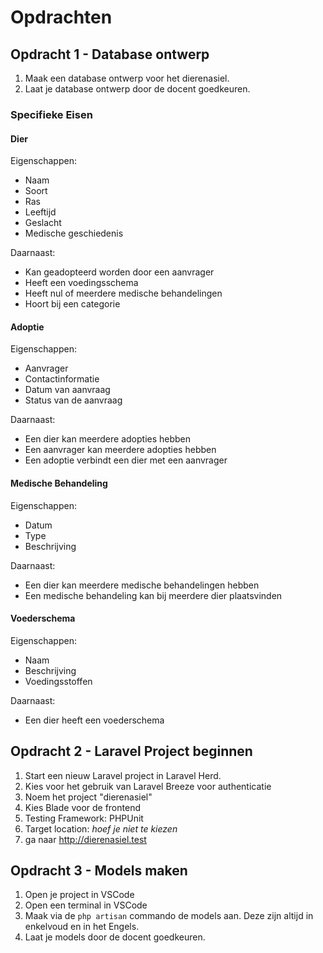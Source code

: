 # Opdrachten

## Opdracht 1 - Database ontwerp

1. Maak een database ontwerp voor het dierenasiel.
2. Laat je database ontwerp door de docent goedkeuren.

### Specifieke Eisen

#### Dier

Eigenschappen:
- Naam
- Soort
- Ras
- Leeftijd
- Geslacht
- Medische geschiedenis

Daarnaast:
- Kan geadopteerd worden door een aanvrager
- Heeft een voedingsschema
- Heeft nul of meerdere medische behandelingen
- Hoort bij een categorie


#### Adoptie

Eigenschappen:
- Aanvrager 
- Contactinformatie
- Datum van aanvraag
- Status van de aanvraag

Daarnaast:
- Een dier kan meerdere adopties hebben
- Een aanvrager kan meerdere adopties hebben
- Een adoptie verbindt een dier met een aanvrager

#### Medische Behandeling

Eigenschappen:
- Datum
- Type
- Beschrijving

Daarnaast:
- Een dier kan meerdere medische behandelingen hebben
- Een medische behandeling kan bij meerdere dier plaatsvinden

#### Voederschema

Eigenschappen:
- Naam
- Beschrijving
- Voedingsstoffen

Daarnaast:
- Een dier heeft een voederschema

## Opdracht 2 - Laravel Project beginnen

1. Start een nieuw Laravel project in Laravel Herd.
2. Kies voor het gebruik van Laravel Breeze voor authenticatie
3. Noem het project "dierenasiel"
4. Kies Blade voor de frontend
5. Testing Framework: PHPUnit
6. Target location: _hoef je niet te kiezen_
7. ga naar http://dierenasiel.test

## Opdracht 3 - Models maken

1. Open je project in VSCode
2. Open een terminal in VSCode
3. Maak via de `php artisan` commando de models aan. Deze zijn altijd in enkelvoud en in het Engels.
4. Laat je models door de docent goedkeuren.
